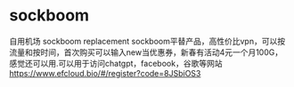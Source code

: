 # sockboom
自用机场 sockboom replacement
sockboom平替产品，高性价比vpn，可以按流量和按时间，首次购买可以输入new当优惠券，新春有活动4元一个月100G，感觉还可以用.可以用于访问chatgpt，facebook，谷歌等网站
https://www.efcloud.bio/#/register?code=8JSbiOS3
